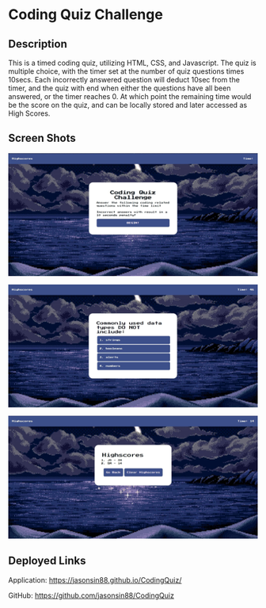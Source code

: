 # Coding Quiz Challenge

## Description
This is a timed coding quiz, utilizing HTML, CSS, and Javascript. The quiz is multiple choice, with the timer set at the number of quiz questions times 10secs. Each incorrectly answered question will deduct 10sec from the timer, and the quiz with end when either the questions have all been answered, or the timer reaches 0. At which point the remaining time would be the score on the quiz, and can be locally stored and later accessed as High Scores.

## Screen Shots
![CodingQuizTitle](/assets/images/CodingQuizSCTitle.JPG)

![CodingQuizQuestion](/assets/images/CodingQuizSCQuestion.JPG)

![CodingQuizHighScores](/assets/images/CodingQuizSCHighScores.JPG)

## Deployed Links
Application: https://jasonsin88.github.io/CodingQuiz/

GitHub: https://github.com/jasonsin88/CodingQuiz
